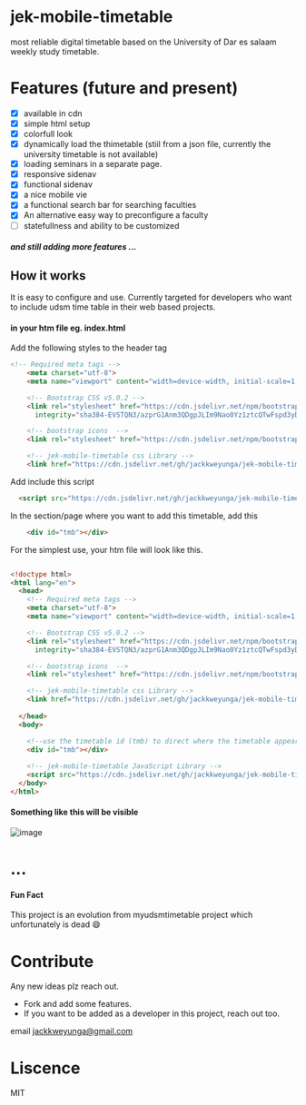 # jek-mobile-timetable
most reliable digital timetable based on the University of Dar es salaam weekly study timetable.

# Features (future and present)

- [X] available in cdn
- [x] simple html setup
- [x] colorfull look
- [x] dynamically load the thimetable (stiil from a json file, currently the university timetable is not available)
- [X] loading seminars in a separate page.
- [x] responsive sidenav 
- [X] functional sidenav
- [X] a nice mobile vie
- [X] a functional search bar for searching faculties
- [X] An alternative easy way to preconfigure a faculty 
- [ ] statefullness and ability to be customized

##### and still adding more features ...

## How it works
It is easy to configure and use. Currently targeted for developers who want to include udsm time table in their web based projects.

#### in your htm file eg. index.html

Add the following styles to the header tag
```html
<!-- Required meta tags -->
    <meta charset="utf-8">
    <meta name="viewport" content="width=device-width, initial-scale=1, shrink-to-fit=no">

    <!-- Bootstrap CSS v5.0.2 -->
    <link rel="stylesheet" href="https://cdn.jsdelivr.net/npm/bootstrap@5.0.2/dist/css/bootstrap.min.css"
      integrity="sha384-EVSTQN3/azprG1Anm3QDgpJLIm9Nao0Yz1ztcQTwFspd3yD65VohhpuuCOmLASjC" crossorigin="anonymous">

    <!-- bootstrap icons  -->
    <link rel="stylesheet" href="https://cdn.jsdelivr.net/npm/bootstrap-icons@1.6.1/font/bootstrap-icons.css">

    <!-- jek-mobile-timetable css Library -->
    <link href="https://cdn.jsdelivr.net/gh/jackkweyunga/jek-mobile-timetable/assets/css/tmb.css" rel="stylesheet">
```

Add include this script
```html
  <script src="https://cdn.jsdelivr.net/gh/jackkweyunga/jek-mobile-timetable/dist/jek-mobile-tmb.js"></script>
```

In the section/page where you want to add this timetable, add this

```html
    <div id="tmb"></div>
```

For the simplest use, your htm file will look like this.

```html

<!doctype html>
<html lang="en">
  <head>
    <!-- Required meta tags -->
    <meta charset="utf-8">
    <meta name="viewport" content="width=device-width, initial-scale=1, shrink-to-fit=no">

    <!-- Bootstrap CSS v5.0.2 -->
    <link rel="stylesheet" href="https://cdn.jsdelivr.net/npm/bootstrap@5.0.2/dist/css/bootstrap.min.css"
      integrity="sha384-EVSTQN3/azprG1Anm3QDgpJLIm9Nao0Yz1ztcQTwFspd3yD65VohhpuuCOmLASjC" crossorigin="anonymous">

    <!-- bootstrap icons  -->
    <link rel="stylesheet" href="https://cdn.jsdelivr.net/npm/bootstrap-icons@1.6.1/font/bootstrap-icons.css">

    <!-- jek-mobile-timetable css Library -->
    <link href="https://cdn.jsdelivr.net/gh/jackkweyunga/jek-mobile-timetable/assets/css/tmb.css" rel="stylesheet">
    
  </head>
  <body>

    <!--use the timetable id (tmb) to direct where the timetable appears -->
    <div id="tmb"></div>
      
    <!-- jek-mobile-timetable JavaScript Library -->
    <script src="https://cdn.jsdelivr.net/gh/jackkweyunga/jek-mobile-timetable/dist/jek-mobile-tmb.js"></script>
  </body>
</html>

```

#### Something like this will be visible

![image](https://user-images.githubusercontent.com/75433841/142921120-068c60e5-e886-4469-bde0-18804f309faa.png)

# ...

#### Fun Fact
This project is an evolution from myudsmtimetable project which unfortunately is dead :smile:

# Contribute
Any new ideas plz reach out.
- Fork and add some features.
- If you want to be added as a developer in this project, reach out too.

email [jackkweyunga@gmail.com](https://jackkweyunga@gmail.com)

# Liscence
MIT
